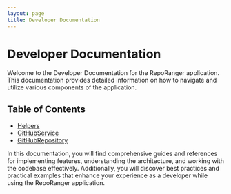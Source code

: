 ```yaml
---
layout: page
title: Developer Documentation
---
```


# Developer Documentation

Welcome to the Developer Documentation for the RepoRanger application. This documentation provides detailed information on how to navigate and utilize various components of the application.

## Table of Contents
- [Helpers](Helpers.md)
- [GitHubService](GitHubService.md)
- [GitHubRepository](GitHubRepository.md)

In this documentation, you will find comprehensive guides and references for implementing features, understanding the architecture, and working with the codebase effectively. Additionally, you will discover best practices and practical examples that enhance your experience as a developer while using the RepoRanger application.
